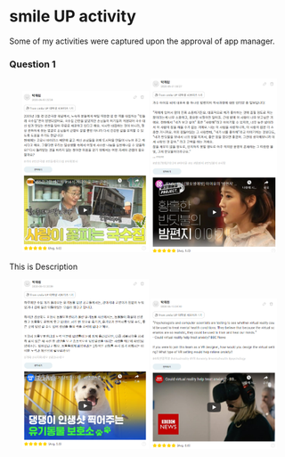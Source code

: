 # smile UP activity
Some of my activities were captured upon the approval of app manager.  
### Question 1
<p align="center">
<img src="img/Q1.PNG" width="45%"> <img src="img/Q2.PNG" width="45%">
</p>
This is Description  
<p align="center">
<img src="img/Q3.PNG" width="45%"> <img src="img/Q4.PNG" width="45%">
</p>

